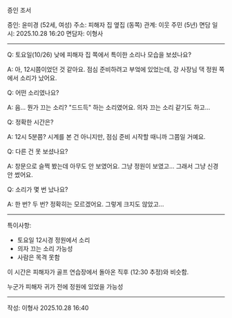 증인 조서

증인: 윤미경 (52세, 여성)
주소: 피해자 집 옆집 (동쪽)
관계: 이웃 주민 (5년)
면담 일시: 2025.10.28 16:20
면담자: 이형사

---

Q: 토요일(10/26) 낮에 피해자 집 쪽에서 특이한 소리나 모습을 보셨나요?

A: 아, 12시쯤이었던 것 같아요. 
   점심 준비하려고 부엌에 있었는데,
   강 사장님 댁 정원 쪽에서 소리가 났어요.

Q: 어떤 소리였나요?

A: 음... 뭔가 끄는 소리? 
   "드드득" 하는 소리였어요.
   의자 끄는 소리 같기도 하고...

Q: 정확한 시간은?

A: 12시 5분쯤? 
   시계를 본 건 아니지만, 
   점심 준비 시작할 때니까 그쯤일 거예요.

Q: 다른 건 못 보셨나요?

A: 창문으로 슬쩍 봤는데 아무도 안 보였어요.
   그냥 정원이 보였고...
   그래서 그냥 신경 안 썼어요.

Q: 소리가 몇 번 났나요?

A: 한 번? 두 번? 
   정확히는 모르겠어요.
   그렇게 크지도 않았고...

---

특이사항:
- 토요일 12시경 정원에서 소리
- 의자 끄는 소리 가능성
- 사람은 목격 못함

이 시간은 피해자가 골프 연습장에서 
돌아온 직후 (12:30 추정)와 비슷함.

누군가 피해자 귀가 전에 
정원에 있었을 가능성

---
작성: 이형사
2025.10.28 16:40